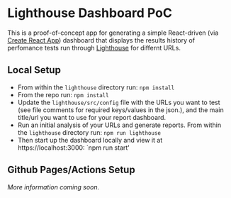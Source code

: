 # Lighthouse Dashboard PoC

This is a proof-of-concept app for generating a simple React-driven (via [Create React App](https://github.com/facebook/create-react-app)) dashboard that displays the results history of perfomance tests run through [Lighthouse](https://www.npmjs.com/package/lighthouse) for differnt URLs.
## Local Setup
- From within the `lighthouse` directory run: `npm install`
- From the repo run: `npm install`
- Update the `lighthouse/src/config` file with the URLs you want to test (see file comments for required keys/values in the json.), and the main title/url you want to use for your report dashboard.
- Run an initial analysis of your URLs and generate reports. From within the `lighthouse` directory run: `npm run lighthouse`
- Then start up the dashboard locally and view it at https://localhost:3000: `npm run start'

## Github Pages/Actions Setup
_More information coming soon._
